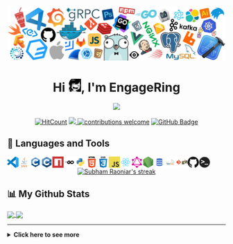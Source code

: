 ![header-image](.//header_white_.png)
<br/>


<h1 align="center">Hi <img src="https://github.com/EngageRing/EngageRing/blob/main/头像.jpg" alt="image-20220102113009363" width="30" />, I'm EngageRing</h1>
<!-- Typing SVG by DenverCoder1 - https://github.com/DenverCoder1/readme-typing-svg -->
<p align="center">
  <a href="https://github.com/DenverCoder1/readme-typing-svg"><img src="https://readme-typing-svg.herokuapp.com?font=Consolas&color=%23F75C7E&size=22&center=true&vCenter=true&width=650&height=45&lines=I'm+a+passionate+Full+Stack+Developer+from+china;4%2B+years+of+coding+experience;Always+love+programming+and+new+things;Currently+a+student"></a>
</p>

<div align="center">

[![HitCount](http://hits.dwyl.com/EngageRing/EngageRing.svg)](https://github.com/EngageRing/EngageRing)
<a href="https://github.com/Meghna-DAS/github-profile-views-counter">
<img src="https://komarev.com/ghpvc/?username=EngageRing">
</a>
[![contributions welcome](https://img.shields.io/badge/contributions-welcome-brightgreen.svg?style=flat-square)](https://github.com/EngageRing/EngageRing/blob/main/WELCOME.md#user-content-welcome)
<a href="https://github.com/EngageRing?tab=followers"><img src="https://img.shields.io/github/followers/EngageRing?label=Followers&style=social" alt="GitHub Badge"></a>
<!-- Docs badge not working ... if you have time to help investigate, please do.
[![Inline docs](http://inch-ci.org/github/dwyl/hits.svg?style=flat-square)](http://inch-ci.org/github/dwyl/hits)
-->
</div>

## 🚀 Languages and Tools

<div>
 <img align="left" alt="Visual Studio Code" width="26px" src="https://raw.githubusercontent.com/github/explore/80688e429a7d4ef2fca1e82350fe8e3517d3494d/topics/visual-studio-code/visual-studio-code.png" />
  <img align="left" alt="java" width="26px" src="https://raw.githubusercontent.com/github/explore/80688e429a7d4ef2fca1e82350fe8e3517d3494d/topics/java/java.png" />
  <img align="left" alt="cpp" width="26px" src="https://raw.githubusercontent.com/github/explore/80688e429a7d4ef2fca1e82350fe8e3517d3494d/topics/c/c.png" />
  <img align="left" alt="cpp" width="26px" src="https://raw.githubusercontent.com/github/explore/80688e429a7d4ef2fca1e82350fe8e3517d3494d/topics/cpp/cpp.png" />
  <img align="left" alt="npm" width="26px" src="https://raw.githubusercontent.com/github/explore/80688e429a7d4ef2fca1e82350fe8e3517d3494d/topics/npm/npm.png" />
  <img align="left" alt="go" width="26px" src="https://raw.githubusercontent.com/github/explore/80688e429a7d4ef2fca1e82350fe8e3517d3494d/topics/go/go.png" />
  <img align="left" alt="python" width="26px" src="https://raw.githubusercontent.com/github/explore/80688e429a7d4ef2fca1e82350fe8e3517d3494d/topics/python/python.png" />
  <img align="left" alt="HTML5" width="26px" src="https://raw.githubusercontent.com/github/explore/80688e429a7d4ef2fca1e82350fe8e3517d3494d/topics/html/html.png" />
  <img align="left" alt="CSS3" width="26px" src="https://raw.githubusercontent.com/github/explore/80688e429a7d4ef2fca1e82350fe8e3517d3494d/topics/css/css.png" />
  <img align="left" alt="JavaScript" width="26px" src="https://raw.githubusercontent.com/github/explore/80688e429a7d4ef2fca1e82350fe8e3517d3494d/topics/javascript/javascript.png"  />
  <img align="left" alt="React" width="26px" src="https://raw.githubusercontent.com/github/explore/80688e429a7d4ef2fca1e82350fe8e3517d3494d/topics/react/react.png" />
  <img align="left" alt="GraphQL" width="26px" src="https://raw.githubusercontent.com/github/explore/80688e429a7d4ef2fca1e82350fe8e3517d3494d/topics/graphql/graphql.png" />
  <img align="left" alt="Node.js" width="26px" src="https://raw.githubusercontent.com/github/explore/80688e429a7d4ef2fca1e82350fe8e3517d3494d/topics/nodejs/nodejs.png" />
  <img align="left" alt="SQL" width="26px" src="https://raw.githubusercontent.com/github/explore/80688e429a7d4ef2fca1e82350fe8e3517d3494d/topics/sql/sql.png" />
  <img align="left" alt="MySQL" width="26px" src="https://raw.githubusercontent.com/github/explore/80688e429a7d4ef2fca1e82350fe8e3517d3494d/topics/mysql/mysql.png" />
  <img align="left" alt="Git" width="26px" src="https://raw.githubusercontent.com/github/explore/80688e429a7d4ef2fca1e82350fe8e3517d3494d/topics/git/git.png" />
  <img align="left" alt="GitHub" width="26px" src="https://raw.githubusercontent.com/github/explore/78df643247d429f6cc873026c0622819ad797942/topics/github/github.png" />
  <img align="left" alt="Terminal" width="26px" src="https://raw.githubusercontent.com/github/explore/80688e429a7d4ef2fca1e82350fe8e3517d3494d/topics/terminal/terminal.png" />
</div>

<p align="center">
    <a href="https://github.com/SubhamRaoniar28/github-readme-streak-stats">
        <img title="🔥 Get streak stats for your profile at git.io/streak-stats" alt="Subham Raoniar's streak" src="https://github-readme-streak-stats.herokuapp.com/?user=EngageRing&hide_border=true&stroke=0000"/>
    </a>
</p>

## 📊 My Github Stats

<span>
  <a href="https://github.com/anuraghazra/github-readme-stats" >
    <img align="center" src="https://github-readme-stats.vercel.app/api?username=EngageRing&show_icons=true&count_private=true&count_private=true" style="height: 195px;" />
  </a>
</span>
<span>
  <a href="https://github.com/anuraghazra/convoychat">
    <img align="center" src="https://github-readme-stats.vercel.app/api/top-langs/?username=EngageRing&show_icons=true&langs_count=15&layout=compact" style="height: 195px;" />
  </a>
</span>
<br />



---

<details>
  <summary>
   <b>Click here to see more</b>
 </summary>
<pre>

![hello-image](.//hello_world.jfif)


</pre>
</details>
